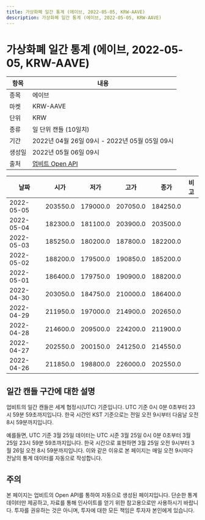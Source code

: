 ```yaml
---
title: 가상화폐 일간 통계 (에이브, 2022-05-05, KRW-AAVE)
description: 가상화폐 일간 통계 (에이브, 2022-05-05, KRW-AAVE)
---
```



가상화폐 일간 통계 (에이브, 2022-05-05, KRW-AAVE)
===

|항목|내용|
|--|--|
|종목|에이브|
|마켓|KRW-AAVE|
|단위|KRW|
|종류|일 단위 캔들 (10일치)|
|기간|2022년 04월 26일 09시 - 2022년 05월 05일 09시|
|생성일|2022년 05월 06일 09시|
|출처|[업비트 Open API](https://docs.upbit.com)|


|날짜|시가|저가|고가|종가|비고|
|--|--|--|--|--|--|
|2022-05-05|203550.0|179000.0|207050.0|184250.0|    |
|2022-05-04|182300.0|181100.0|203900.0|203500.0|    |
|2022-05-03|185250.0|180200.0|187800.0|182200.0|    |
|2022-05-02|188200.0|179500.0|190850.0|185200.0|    |
|2022-05-01|186400.0|179750.0|190900.0|188200.0|    |
|2022-04-30|203050.0|184750.0|210000.0|186400.0|    |
|2022-04-29|211950.0|197000.0|214900.0|202650.0|    |
|2022-04-28|214600.0|209500.0|224200.0|211900.0|    |
|2022-04-27|202550.0|200150.0|241250.0|214550.0|    |
|2022-04-26|211850.0|198800.0|226000.0|202550.0|    |


일간 캔들 구간에 대한 설명
---


업비트의 일간 캔들은 세계 협정시(UTC) 기준입니다. 
UTC 기준 0시 0분 0초부터 23시 59분 59초까지입니다. 
한국 시간인 KST 기준으로는 전일 오전 9시부터 다음날 오전 8시 59분까지입니다. 


예를들면, UTC 기준 3월 25일 데이터는 UTC 시준 3월 25일 0시 0분 0초부터 3월 25일 23시 59분 59초까지입니다. 
한국 시간으로 표현하면 3월 25일 오전 9시부터 3월 26일 오전 8시 59분까지입니다. 
이와 같은 이유로 본 페이지는 매일 오전 9시마다 전날의 통계 데이터를 자동으로 작성합니다. 


주의
---


본 페이지는 업비트의 Open API를 통하여 자동으로 생성된 페이지입니다. 
단순한 통계 데이터만 제공하고, 자료를 통해 인사이트를 얻기 위한 참고용으로만 사용하시기 바랍니다. 
투자를 권유하는 것은 아니며, 투자에 대한 모든 책임은 투자자 본인에게 있습니다. 
